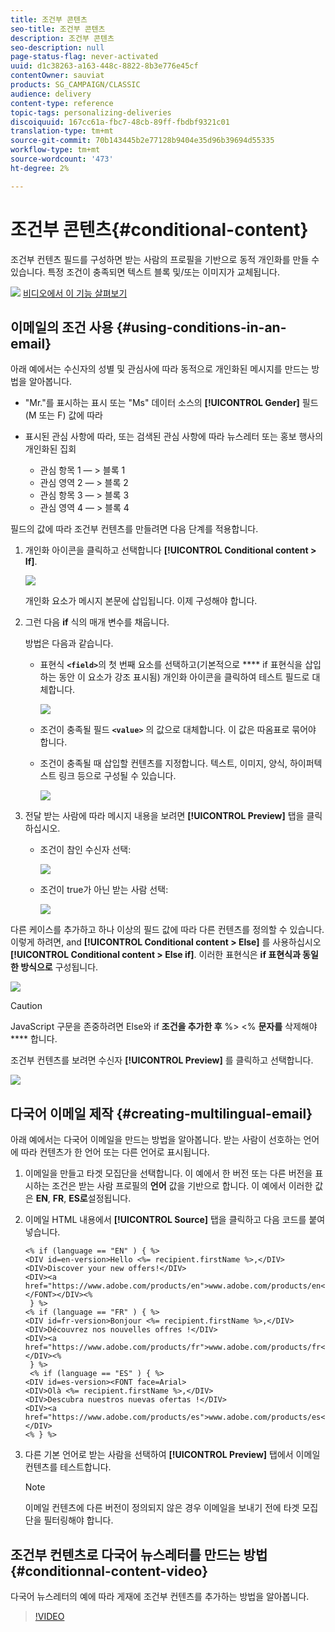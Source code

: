 ```yaml
---
title: 조건부 콘텐츠
seo-title: 조건부 콘텐츠
description: 조건부 콘텐츠
seo-description: null
page-status-flag: never-activated
uuid: d1c38263-a163-448c-8822-8b3e776e45cf
contentOwner: sauviat
products: SG_CAMPAIGN/CLASSIC
audience: delivery
content-type: reference
topic-tags: personalizing-deliveries
discoiquuid: 167cc61a-fbc7-48cb-89ff-fbdbf9321c01
translation-type: tm+mt
source-git-commit: 70b143445b2e77128b9404e35d96b39694d55335
workflow-type: tm+mt
source-wordcount: '473'
ht-degree: 2%

---
```



# 조건부 콘텐츠{#conditional-content}

조건부 컨텐츠 필드를 구성하면 받는 사람의 프로필을 기반으로 동적 개인화를 만들 수 있습니다. 특정 조건이 충족되면 텍스트 블록 및/또는 이미지가 교체됩니다.

![](assets/do-not-localize/how-to-video.png) [비디오에서 이 기능 살펴보기](#conditionnal-content-video)


## 이메일의 조건 사용 {#using-conditions-in-an-email}

아래 예에서는 수신자의 성별 및 관심사에 따라 동적으로 개인화된 메시지를 만드는 방법을 알아봅니다.

* &quot;Mr.&quot;를 표시하는 표시 또는 &quot;Ms&quot; 데이터 소스의 **[!UICONTROL Gender]** 필드(M 또는 F) 값에 따라
* 표시된 관심 사항에 따라, 또는 검색된 관심 사항에 따라 뉴스레터 또는 홍보 행사의 개인화된 집회

   * 관심 항목 1 — > 블록 1
   * 관심 영역 2 — > 블록 2
   * 관심 항목 3 — > 블록 3
   * 관심 영역 4 — > 블록 4

필드의 값에 따라 조건부 컨텐츠를 만들려면 다음 단계를 적용합니다.

1. 개인화 아이콘을 클릭하고 선택합니다 **[!UICONTROL Conditional content > If]**.

   ![](assets/s_ncs_user_conditional_content02.png)

   개인화 요소가 메시지 본문에 삽입됩니다. 이제 구성해야 합니다.

1. 그런 다음 **if** 식의 매개 변수를 채웁니다.

   방법은 다음과 같습니다.

   * 표현식 **`<field>`**&#x200B;의 첫 번째 요소를 선택하고(기본적으로 **** if 표현식을 삽입하는 동안 이 요소가 강조 표시됨) 개인화 아이콘을 클릭하여 테스트 필드로 대체합니다.

      ![](assets/s_ncs_user_conditional_content03.png)

   * 조건이 충족될 필드 **`<value>`** 의 값으로 대체합니다. 이 값은 따옴표로 묶어야 합니다.
   * 조건이 충족될 때 삽입할 컨텐츠를 지정합니다. 텍스트, 이미지, 양식, 하이퍼텍스트 링크 등으로 구성될 수 있습니다.

      ![](assets/s_ncs_user_conditional_content04.png)

1. 전달 받는 사람에 따라 메시지 내용을 보려면 **[!UICONTROL Preview]** 탭을 클릭하십시오.

   * 조건이 참인 수신자 선택:

      ![](assets/s_ncs_user_conditional_content05.png)

   * 조건이 true가 아닌 받는 사람 선택:

      ![](assets/s_ncs_user_conditional_content06.png)

다른 케이스를 추가하고 하나 이상의 필드 값에 따라 다른 컨텐츠를 정의할 수 있습니다. 이렇게 하려면, and **[!UICONTROL Conditional content > Else]** 를 사용하십시오 **[!UICONTROL Conditional content > Else if]**. 이러한 표현식은 **if 표현식과 동일한 방식으로** 구성됩니다.

![](assets/s_ncs_user_conditional_content07.png)

>[!CAUTION]
>
>JavaScript 구문을 존중하려면 Else와 if **조건을 추가한 후** %> &lt;% **문자를** 삭제해야 **** 합니다.

조건부 컨텐츠를 보려면 수신자 **[!UICONTROL Preview]** 를 클릭하고 선택합니다.

![](assets/s_ncs_user_conditional_content08.png)

## 다국어 이메일 제작 {#creating-multilingual-email}

아래 예에서는 다국어 이메일을 만드는 방법을 알아봅니다. 받는 사람이 선호하는 언어에 따라 컨텐츠가 한 언어 또는 다른 언어로 표시됩니다.

1. 이메일을 만들고 타겟 모집단을 선택합니다. 이 예에서 한 버전 또는 다른 버전을 표시하는 조건은 받는 사람 프로필의 **언어** 값을 기반으로 합니다. 이 예에서 이러한 값은 **EN**, **FR**, **ES로**&#x200B;설정됩니다.
1. 이메일 HTML 내용에서 **[!UICONTROL Source]** 탭을 클릭하고 다음 코드를 붙여 넣습니다.

   ```
   <% if (language == "EN" ) { %>
   <DIV id=en-version>Hello <%= recipient.firstName %>,</DIV>
   <DIV>Discover your new offers!</DIV>
   <DIV><a href="https://www.adobe.com/products/en">www.adobe.com/products/en</A></FONT></DIV><%
    } %>
   <% if (language == "FR" ) { %>
   <DIV id=fr-version>Bonjour <%= recipient.firstName %>,</DIV>
   <DIV>Découvrez nos nouvelles offres !</DIV>
   <DIV><a href="https://www.adobe.com/products/fr">www.adobe.com/products/fr</A></DIV><%
    } %>
    <% if (language == "ES" ) { %>
   <DIV id=es-version><FONT face=Arial>
   <DIV>Olà <%= recipient.firstName %>,</DIV>
   <DIV>Descubra nuestros nuevas ofertas !</DIV>
   <DIV><a href="https://www.adobe.com/products/es">www.adobe.com/products/es</A></DIV>
   <% } %>
   ```

1. 다른 기본 언어로 받는 사람을 선택하여 **[!UICONTROL Preview]** 탭에서 이메일 컨텐츠를 테스트합니다.

   >[!NOTE]
   >
   >이메일 컨텐츠에 다른 버전이 정의되지 않은 경우 이메일을 보내기 전에 타겟 모집단을 필터링해야 합니다.

## 조건부 컨텐츠로 다국어 뉴스레터를 만드는 방법 {#conditionnal-content-video}

다국어 뉴스레터의 예에 따라 게재에 조건부 컨텐츠를 추가하는 방법을 알아봅니다.

>[!VIDEO](https://video.tv.adobe.com/v/24926?quality=12)
